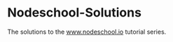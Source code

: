 Nodeschool-Solutions
====================

The solutions to the www.nodeschool.io tutorial series. 
